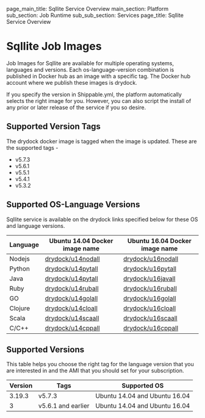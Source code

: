 page_main_title: Sqllite Service Overview
main_section: Platform
sub_section: Job Runtime
sub_sub_section: Services
page_title: Sqllite Service Overview

# Sqllite Job Images

Job Images for Sqllite are available for multiple operating systems, languages and versions. Each os-language-version combination is published in Docker hub as an image with a specific tag. The Docker hub account where we publish these images is drydock.

If you specify the version in Shippable.yml, the platform automatically selects the right image for you. However,
you can also script the install of any prior or later release of the service if you so desire.

## Supported Version Tags
The drydock docker image is tagged when the image is updated. These are the supported tags -

* v5.7.3                
* v5.6.1                
* v5.5.1                
* v5.4.1                
* v5.3.2   

## Supported OS-Language Versions
Sqllite service is available on the drydock links specified below for these OS and language versions.

|Language| Ubuntu 14.04 Docker image name                    | Ubuntu 16.04 Docker image name                                    |
|--------------------|--------------------------------------------|------------------------------------------------------------|
|Nodejs|[drydock/u14nodall](https://hub.docker.com/r/drydock/u14nodall)| [drydock/u16nodall](https://hub.docker.com/r/drydock/u16nodall)|
|Python|[drydock/u14pytall](https://hub.docker.com/r/drydock/u14pytall)| [drydock/u16pytall](https://hub.docker.com/r/drydock/u16pytall)|
|Java|[drydock/u14pytall](https://hub.docker.com/r/drydock/u14javall)| [drydock/u16javall](https://hub.docker.com/r/drydock/u16javall)|
|Ruby|[drydock/u14ruball](https://hub.docker.com/r/drydock/u14ruball)| [drydock/u16ruball](https://hub.docker.com/r/drydock/u14ruball)|
|GO|[drydock/u14golall](https://hub.docker.com/r/drydock/u14golall)| [drydock/u16golall](https://hub.docker.com/r/drydock/u16golall)|
|Clojure|[drydock/u14cloall](https://hub.docker.com/r/drydock/u14cloall)| [drydock/u16cloall](https://hub.docker.com/r/drydock/u16cloall)|
|Scala|[drydock/u14scaall](https://hub.docker.com/r/drydock/u14scaall)| [drydock/u16scaall](https://hub.docker.com/r/drydock/u16scaall)|
|C/C++|[drydock/u14cppall](https://hub.docker.com/r/drydock/u14cppall)| [drydock/u16cppall](https://hub.docker.com/r/drydock/u16cppall)|

## Supported Versions
This table helps you choose the right tag for the language version that you are interested in and the
AMI that you should set for your subscription.

| Version  |  Tags    | Supported OS|  
|----------|---------|-----------|
|3.19.3  | v5.7.3 | Ubuntu 14.04 and Ubuntu 16.04 |
|3  | v5.6.1 and earlier | Ubuntu 14.04 and Ubuntu 16.04 |
